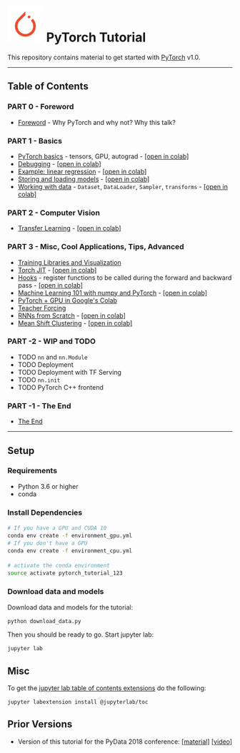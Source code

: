 <img src="notebooks/img/pytorch-logo.png" width="80"> PyTorch Tutorial
================================================================================

This repository contains material to get started with
[PyTorch](https://pytorch.org/) v1.0.

<hr>

Table of Contents
--------------------------------------------------------------------------------

### PART 0 - Foreword
- [Foreword](notebooks/foreword.ipynb) - Why PyTorch and why not? Why this talk?

### PART 1 - Basics
- [PyTorch basics](notebooks/pytorch_basics.ipynb) - tensors, GPU, autograd -
  [[open in colab]](https://colab.research.google.com/github/sotte/pytorch_tutorial/blob/master/notebooks/pytorch_basics.ipynb)
- [Debugging](notebooks/debugging.ipynb) -
  [[open in colab]](https://colab.research.google.com/github/sotte/pytorch_tutorial/blob/master/notebooks/debugging.ipynb)
- [Example: linear regression](notebooks/lin_reg.ipynb) -
  [[open in colab]](https://colab.research.google.com/github/sotte/pytorch_tutorial/blob/master/notebooks/lin_reg.ipynb)
- [Storing and loading models](notebooks/storing_and_loading_models.ipynb) -
  [[open in colab]](https://colab.research.google.com/github/sotte/pytorch_tutorial/blob/master/notebooks/storing_and_loading_models.ipynb)
- [Working with data](notebooks/working_with_data.ipynb) - `Dataset`, `DataLoader`, `Sampler`, `transforms` -
  [[open in colab]](https://colab.research.google.com/github/sotte/pytorch_tutorial/blob/master/notebooks/working_with_data.ipynb)

### PART 2 - Computer Vision
- [Transfer Learning](notebooks/transfer_learning.ipynb) -
  [[open in colab]](https://colab.research.google.com/github/sotte/pytorch_tutorial/blob/master/notebooks/transfer_learning.ipynb)

### PART 3 - Misc, Cool Applications, Tips, Advanced
- [Training Libraries and Visualization](notebooks/training_libraries.ipynb)
- [Torch JIT](notebooks/torch_jit.ipynb) -
  [[open in colab]](https://colab.research.google.com/github/sotte/pytorch_tutorial/blob/master/notebooks/torch_jit.ipynb)
- [Hooks](notebooks/hooks.ipynb) -
  register functions to be called during the forward and backward pass -
  [[open in colab]](https://colab.research.google.com/github/sotte/pytorch_tutorial/blob/master/notebooks/hooks.ipynb)
- [Machine Learning 101 with numpy and PyTorch](notebooks/machine_learning_101.ipynb) -
  [[open in colab]](https://colab.research.google.com/github/sotte/pytorch_tutorial/blob/master/notebooks/machine_learning_101.ipynb)
- [PyTorch + GPU in Google's Colab](notebooks/0X_pytorch_in_googles_colab.ipynb)
- [Teacher Forcing](notebooks/0X_teacher_forcing.ipynb)
- [RNNs from Scratch](notebooks/rnn_from_scratch.ipynb) -
  [[open in colab]](https://colab.research.google.com/github/sotte/pytorch_tutorial/blob/master/notebooks/rnn_from_scratch.ipynb)
- [Mean Shift Clustering](notebooks/mean_shift_clustering.ipynb) -
  [[open in colab]](https://colab.research.google.com/github/sotte/pytorch_tutorial/blob/master/notebooks/mean_shift_clustering.ipynb)

### PART -2 - WIP and TODO
- TODO `nn` and `nn.Module`
- TODO Deployment
- TODO Deployment with TF Serving
- TODO `nn.init`
- TODO PyTorch C++ frontend

### PART -1 - The End
- [The End](notebooks/the_end.ipynb)

<hr>


Setup
--------------------------------------------------------------------------------

### Requirements

- Python 3.6 or higher
- conda

### Install Dependencies

```bash
# If you have a GPU and CUDA 10
conda env create -f environment_gpu.yml
# If you don't have a GPU
conda env create -f environment_cpu.yml

# activate the conda environment
source activate pytorch_tutorial_123
```

### Download data and models

Download data and models for the tutorial:

```bash
python download_data.py
```

Then you should be ready to go.
Start jupyter lab:

```bash
jupyter lab
```


Misc
--------------------------------------------------------------------------------

To get the
[jupyter lab table of contents extensions](https://github.com/jupyterlab/jupyterlab-toc)
do the following:
```bash
jupyter labextension install @jupyterlab/toc
```

Prior Versions
--------------------------------------------------------------------------------

- Version of this tutorial for the PyData 2018 conference:
  [[material]](https://github.com/sotte/pytorch_tutorial/tree/pydata2018)
  [[video]](https://nodata.science/pydata-pytorch-tutorial.html)
